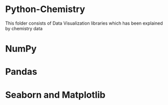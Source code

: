 # Python-Chemistry
This folder consists of Data Visualization libraries which has been explained by chemistry data 
# NumPy
# Pandas
# Seaborn and Matplotlib
